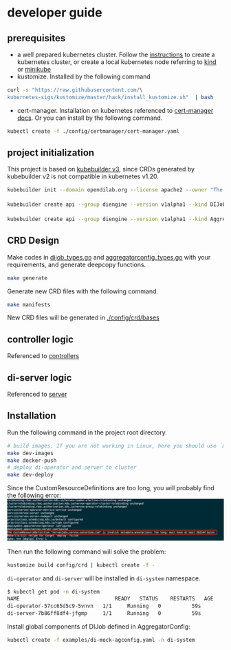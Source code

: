 # developer guide

## prerequisites
- a well prepared kubernetes cluster. Follow the [instructions](https://kubernetes.io/docs/setup/production-environment/tools/kubeadm/create-cluster-kubeadm/) to create a kubernetes cluster, or create a local kubernetes node referring to [kind](https://kind.sigs.k8s.io/docs/user/quick-start/) or [minikube](https://minikube.sigs.k8s.io/docs/start/)
- kustomize. Installed by the following command
```bash
curl -s "https://raw.githubusercontent.com/\
kubernetes-sigs/kustomize/master/hack/install_kustomize.sh"  | bash
```
- cert-manager. Installation on kubernetes referenced to [cert-manager docs](https://cert-manager.io/docs/installation/kubernetes/). Or you can install by the following command.
```bash
kubectl create -f ./config/certmanager/cert-manager.yaml
```
## project initialization
This project is based on [kubebuilder v3](https://github.com/kubernetes-sigs/kubebuilder/releases/download/v3.0.0/kubebuilder_linux_amd64), since CRDs generated by kubebuilder v2 is not compatible in kubernetes v1.20.
```bash
kubebuilder init --domain opendilab.org --license apache2 --owner "The OpenDILab authors"

kubebuilder create api --group diengine --version v1alpha1 --kind DIJob

kubebuilder create api --group diengine --version v1alpha1 --kind AggregatorConfig
```

## CRD Design
Make codes in [dijob_types.go](./api/v1alpha1/dijob_types.go) and [aggregatorconfig_types.go](./api/v1alpha1/aggregatorconfig.go) with your requirements, and generate deepcopy functions.
```bash
make generate
```
Generate new CRD files with the following command.
```bash
make manifests
```
New CRD files will be generated in [./config/crd/bases](./config/crd/bases)

## controller logic
Referenced to [controllers](./controllers)

## di-server logic
Referenced to [server](./server)

## Installation

Run the following command in the project root directory.
```bash
# build images. If you are not working in Linux, here you should use `make docker-build`
make dev-images
make docker-push
# deploy di-operator and server to cluster
make dev-deploy
```
Since the CustomResourceDefinitions are too long, you will probably find the following error:
![](docs/images/deploy-failed.png)

Then run the following command will solve the problem:
```bash
kustomize build config/crd | kubectl create -f -
```

`di-operator` and `di-server` will be installed in `di-system` namespace. 
```bash
$ kubectl get pod -n di-system
NAME                               READY   STATUS    RESTARTS   AGE
di-operator-57cc65d5c9-5vnvn   1/1     Running   0          59s
di-server-7b86ff8df4-jfgmp     1/1     Running   0          59s
```

Install global components of DIJob defined in AggregatorConfig:
```bash
kubectl create -f examples/di-mock-agconfig.yaml -n di-system
```
